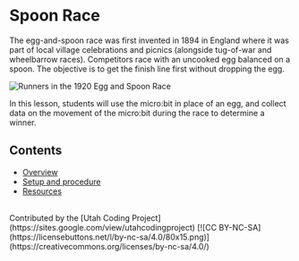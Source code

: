 # Spoon Race

The egg-and-spoon race was first invented in 1894 in England where it was part of local village celebrations and picnics (alongside tug-of-war and wheelbarrow races). Competitors race with an uncooked egg balanced on a spoon. The objective is to get the finish line first without dropping the egg.

![Runners in the 1920 Egg and Spoon Race](/static/courses/ucp-science/spoon-race/egg-and-spoon-race-1920.jpg)

In this lesson, students will use the micro:bit in place of an egg, and collect data on the movement of the micro:bit during the race to determine a winner.

## Contents

* [Overview](/courses/ucp-science/spoon-race/overview)
* [Setup and procedure](/courses/ucp-science/spoon-race/setup-procedure)
* [Resources](/courses/ucp-science/spoon-race/resources)

<br/>
Contributed by the [Utah Coding Project](https://sites.google.com/view/utahcodingproject) [![CC BY-NC-SA](https://licensebuttons.net/l/by-nc-sa/4.0/80x15.png)](https://creativecommons.org/licenses/by-nc-sa/4.0/)